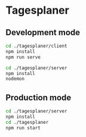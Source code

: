 # Tagesplaner

## Development mode
```bash
cd ./tagesplaner/client
npm install
npm run serve
```

```bash
cd ./tagesplaner/server
npm install
nodemon
```

## Production mode

```bash
cd ./tagesplaner/server
npm install
cd ./tagesplaner
npm run start
```
